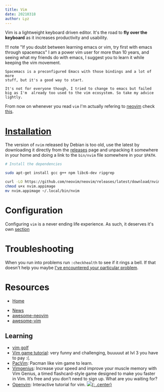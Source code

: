 ```yaml
---
title: Vim
date: 20210318
author: Lyz
---
```


Vim is a lightweight keyboard driven editor. It's the road to **fly over the
keyboard** as it increases productivity and usability.

!!! note "If you doubt between learning emacs or vim, try first with emacs through spacemacs"
    I am a power vim user for more than 10 years, and seeing what my friends do
    with emacs, I suggest you to learn it while keeping the vim movement.

    Spacemacs is a preconfigured Emacs with those bindings and a lot of more
    stuff, but it's a good way to start.

    It's not for everyone though, I tried to change to emacs but failed big as I'm  already too used to the vim ecosystem. So take my advice lightly.

From now on whenever you read `vim` I'm actually refering to [neovim](https://neovim.io/) check [this](vim_vs_neovim.md).

# [Installation](https://github.com/neovim/neovim/releases)

The version of `nvim` released by Debian is too old, use the latest by downloading it
directly from the [releases](https://github.com/neovim/neovim/releases) page and
unpacking it somewhere in your home and doing a link to the `bin/nvim` file somewhere in your `$PATH`.

```bash
# Install the dependencies

sudo apt-get install gcc g++ npm libc6-dev ripgrep

curl -LO https://github.com/neovim/neovim/releases/latest/download/nvim.appimage
chmod u+x nvim.appimage
mv nvim.appimage ~/.local/bin/nvim
```

# Configuration

Configuring `vim` is a never ending life experience. As such, it deserves it's own [section](vim_config.md)

# Troubleshooting

When you run into problems run `:checkhealth` to see if it rings a bell. If that doesn't help you maybe [I've encountered your particular problem](vim_troubleshooting.md).

# Resources

- [Home](https://neovim.io/)
* [News](https://neovim.io/news/)
* [awesome-neovim](https://github.com/rockerBOO/awesome-neovim/blob/main/README.md)
* [awesome-vim](https://github.com/akrawchyk/awesome-vim)

## Learning

* [vim golf](https://www.vimgolf.com)
* [Vim game tutorial](https://vim-adventures.com/): very funny and challenging,
      buuuuut at lvl 3 you have to pay :(.
* [PacVim](https://www.ostechnix.com/pacvim-a-cli-game-to-learn-vim-commands/):
      Pacman like vim game to learn.
* [Vimgenius](http://www.vimgenius.com/): Increase your speed and improve your
      muscle memory with Vim Genius, a timed flashcard-style game designed to
      make you faster in Vim. It’s free and you don’t need to sign up. What are
      you waiting for?
* [Openvim](http://www.openvim.com/): Interactive tutorial for vim.
[![](not-by-ai.svg){: .center}](https://notbyai.fyi)
